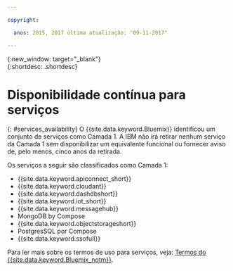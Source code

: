 ```yaml
---

copyright:

  anos: 2015, 2017 última atualização: "09-11-2017"

---
```


{:new_window: target="_blank"}  
{:shortdesc: .shortdesc}


# Disponibilidade contínua para serviços
{: #services_availability}
O {{site.data.keyword.Bluemix}} identificou um conjunto de serviços como Camada 1. A IBM não irá retirar nenhum serviço da Camada 1 sem disponibilizar um equivalente funcional ou fornecer aviso de, pelo menos, cinco anos da retirada.

Os serviços a seguir são classificados como Camada 1:
  * {{site.data.keyword.apiconnect_short}}
  * {{site.data.keyword.cloudant}}
  * {{site.data.keyword.dashdbshort}}
  * {{site.data.keyword.iot_short}}
  * {{site.data.keyword.messagehub}}
  * MongoDB by Compose
  * {{site.data.keyword.objectstorageshort}}
  * PostgresSQL por Compose
  * {{site.data.keyword.ssofull}}


Para ler mais sobre os termos de uso para serviços, veja: [Termos do {{site.data.keyword.Bluemix_notm}}](/docs/navigation/notices.html#terms).
